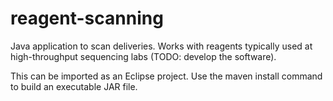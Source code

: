# reagent-scanning

Java application to scan deliveries. Works with reagents typically used at 
high-throughput sequencing labs (TODO: develop the software).

This can be imported as an Eclipse project. Use the maven install command to build an
executable JAR file.
